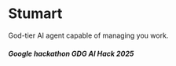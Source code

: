 # Stumart

God-tier AI agent capable of managing you work.

##### Google hackathon GDG AI Hack 2025
